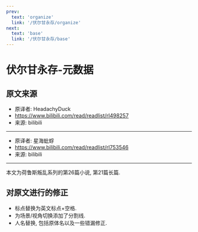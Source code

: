 ```yaml
---
prev:
  text: 'organize'
  link: '/伏尔甘永存/organize'
next:
  text: 'base'
  link: '/伏尔甘永存/base'
---
```


# 伏尔甘永存-元数据

## 原文来源

+ 原译者: HeadachyDuck
+ <https://www.bilibili.com/read/readlist/rl498257>
+ 来源: bilibili

--------

+ 原译者: 星海蚍蜉
+ <https://www.bilibili.com/read/readlist/rl753546>
+ 来源: bilibili

--------

本文为荷鲁斯叛乱系列的第26篇小说, 第21篇长篇.

## 对原文进行的修正

+ 标点替换为英文标点+空格.
+ 为场景/视角切换添加了分割线.
+ 人名替换, 包括原体名以及一些错漏修正.
